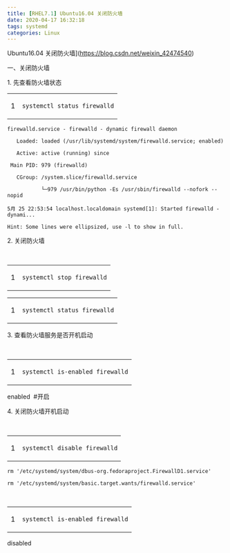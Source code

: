 ```yaml
---
title: [RHEL7.1] Ubuntu16.04 关闭防火墙
date: 2020-04-17 16:32:18
tags: systemd
categories: Linux
---
```


<!--more-->

Ubuntu16.04 关闭防火墙](https://blog.csdn.net/weixin_42474540)

一、关闭防火墙

1\. 先查看防火墙状态

<table border="0" cellpadding="0" cellspacing="0"><tbody><tr><td><p>1</p></td><td><p><code>systemctl&nbsp;status&nbsp;firewalld</code></p></td></tr></tbody></table>

```
firewalld.service - firewalld - dynamic firewall daemon

   Loaded: loaded (/usr/lib/systemd/system/firewalld.service; enabled)

   Active: active (running) since

 Main PID: 979 (firewalld)

   CGroup: /system.slice/firewalld.service

           └─979 /usr/bin/python -Es /usr/sbin/firewalld --nofork --nopid

5月 25 22:53:54 localhost.localdomain systemd[1]: Started firewalld - dynami...

Hint: Some lines were ellipsized, use -l to show in full.
```

2\. 关闭防火墙

 

<table border="0" cellpadding="0" cellspacing="0"><tbody><tr><td><p>1</p></td><td><p><code>systemctl&nbsp;stop&nbsp;firewalld</code></p></td></tr></tbody></table>


<table border="0" cellpadding="0" cellspacing="0"><tbody><tr><td><p>1</p></td><td><p><code>systemctl&nbsp;status&nbsp;firewalld</code></p></td></tr></tbody></table>


3\. 查看防火墙服务是否开机启动

 

<table border="0" cellpadding="0" cellspacing="0"><tbody><tr><td><p>1</p></td><td><p><code>systemctl&nbsp;is-enabled&nbsp;firewalld</code></p></td></tr></tbody></table>

enabled  #开启

4\. 关闭防火墙开机启动

 

<table border="0" cellpadding="0" cellspacing="0"><tbody><tr><td><p>1</p></td><td><p><code>systemctl&nbsp;disable&nbsp;firewalld</code></p></td></tr></tbody></table>

```
rm '/etc/systemd/system/dbus-org.fedoraproject.FirewallD1.service'

rm '/etc/systemd/system/basic.target.wants/firewalld.service'
```

 

<table border="0" cellpadding="0" cellspacing="0"><tbody><tr><td><p>1</p></td><td><p><code>systemctl&nbsp;is-enabled&nbsp;firewalld</code></p></td></tr></tbody></table>

disabled